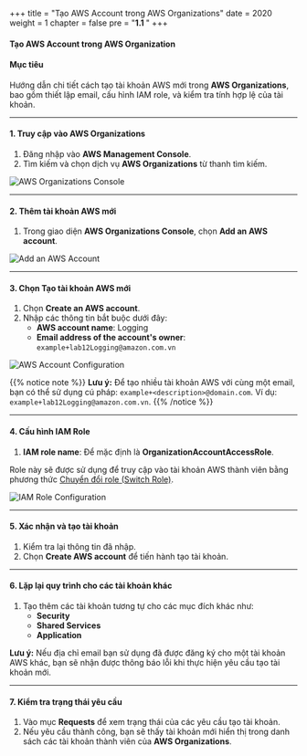 +++
title = "Tạo AWS Account trong AWS Organizations"
date = 2020
weight = 1
chapter = false
pre = "<b>1.1 </b>"
+++

#### Tạo AWS Account trong AWS Organization

#### Mục tiêu

Hướng dẫn chi tiết cách tạo tài khoản AWS mới trong **AWS Organizations**, bao gồm thiết lập email, cấu hình IAM role, và kiểm tra tính hợp lệ của tài khoản.

---

#### 1. Truy cập vào AWS Organizations

1. Đăng nhập vào **AWS Management Console**.
2. Tìm kiếm và chọn dịch vụ **AWS Organizations** từ thanh tìm kiếm.

![AWS Organizations Console](/images/1/0001.png?featherlight=false&width=90pc)

---

#### 2. Thêm tài khoản AWS mới

1. Trong giao diện **AWS Organizations Console**, chọn **Add an AWS account**.

![Add an AWS Account](/images/1/0003.png?featherlight=false&width=90pc)

---

#### 3. Chọn Tạo tài khoản AWS mới

1. Chọn **Create an AWS account**.
2. Nhập các thông tin bắt buộc dưới đây:
   - **AWS account name**: Logging
   - **Email address of the account's owner**: `example+lab12Logging@amazon.com.vn`

![AWS Account Configuration](/images/4/0002.png?featherlight=false&width=90pc)

{{% notice note %}}
**Lưu ý:** Để tạo nhiều tài khoản AWS với cùng một email, bạn có thể sử dụng cú pháp: `example+<description>@domain.com`. Ví dụ: `example+lab12Logging@amazon.com.vn`.
{{% /notice %}}

---

#### 4. Cấu hình IAM Role

1. **IAM role name**: Để mặc định là **OrganizationAccountAccessRole**.

Role này sẽ được sử dụng để truy cập vào tài khoản AWS thành viên bằng phương thức [Chuyển đổi role (Switch Role)](https://000002.awsstudygroup.com/3-switch-roles/).

![IAM Role Configuration](/images/4/0002.png?featherlight=false&width=90pc)

---

#### 5. Xác nhận và tạo tài khoản

1. Kiểm tra lại thông tin đã nhập.
2. Chọn **Create AWS account** để tiến hành tạo tài khoản.

---

#### 6. Lặp lại quy trình cho các tài khoản khác

1. Tạo thêm các tài khoản tương tự cho các mục đích khác như:
   - **Security**
   - **Shared Services**
   - **Application**

**Lưu ý:** Nếu địa chỉ email bạn sử dụng đã được đăng ký cho một tài khoản AWS khác, bạn sẽ nhận được thông báo lỗi khi thực hiện yêu cầu tạo tài khoản mới.

---

#### 7. Kiểm tra trạng thái yêu cầu

1. Vào mục **Requests** để xem trạng thái của các yêu cầu tạo tài khoản.
2. Nếu yêu cầu thành công, bạn sẽ thấy tài khoản mới hiển thị trong danh sách các tài khoản thành viên của **AWS Organizations**.
